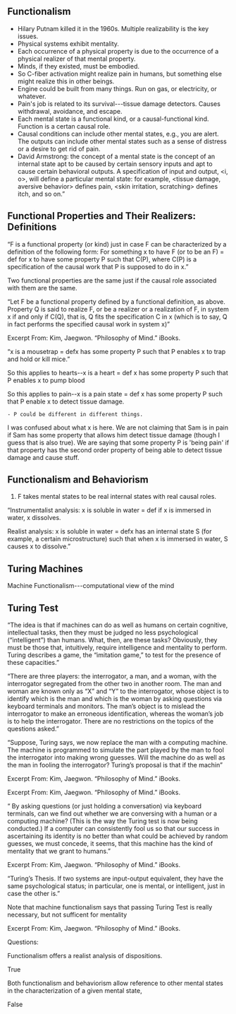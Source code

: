 ## Functionalism

- Hilary Putnam killed it in the 1960s. Multiple realizability is the key issues. 
- Physical systems exhibit mentality. 
- Each occurrence of a physical property is due to the occurrence of a physical realizer of that mental property. 
- Minds, if they existed, must be embodied. 
- So C-fiber activation might realize pain in humans, but something else might realize this in other beings. 
- Engine could be built from many things. Run on gas, or electricity, or whatever. 
- Pain's job is related to its survival---tissue damage detectors. Causes withdrawal, avoidance, and escape. 
- Each mental state is a functional kind, or a causal-functional kind. Function is a certan causal role. 
- Causal conditions can include other mental states, e.g., you are alert. The outputs can include other mental states such as  a sense of distress or a desire to get rid of pain. 
- David Armstrong: the concept of a mental state is the concept of an internal state apt to be caused by certain sensory inputs and apt to cause certain behavioral outputs. A specification of input and output, <i, o>, will define a particular mental state: for example, <tissue damage, aversive behavior> defines pain, <skin irritation, scratching> defines itch, and so on.”

## Functional Properties and Their Realizers: Definitions 
“F is a functional property (or kind) just in case F can be characterized by a definition of the following form:
For something x to have F (or to be an F) = def for x to have some property P such that C(P), where C(P) is a specification of the causal work that P is supposed to do in x.”

Two functional properties are the same just if the causal role associated with them are the same. 

“Let F be a functional property defined by a functional definition, as above. Property Q is said to realize F, or be a realizer or a realization of F, in system x if and only if C(Q), that is, Q fits the specification C in x (which is to say, Q in fact performs the specified causal work in system x)”

Excerpt From: Kim, Jaegwon. “Philosophy of Mind.” iBooks. 

“x is a mousetrap = defx has some property P such that P enables x to trap and hold or kill mice.”

So this applies to hearts--x is a heart = def x has some property P such that P enables x to pump blood

So this applies to pain--x is a pain state = def x has some property P such that P enable x to detect tissue damage. 

	- P could be different in different things. 

I was confused about what x is here. We are not claiming that Sam is in pain if Sam has some property that allows him detect tissue damage (though I guess that is also true). We are saying that some property P is 'being pain' if that property has the second order property of being able to detect tissue damage and cause stuff. 

## Functionalism and Behaviorism

1. F takes mental states to be real internal states with real causal roles. 

“Instrumentalist analysis: x is soluble in water = def if x is immersed in water, x dissolves.

Realist analysis: x is soluble in water = defx has an internal state S (for example, a certain microstructure) such that when x is immersed in water, S causes x to dissolve.”


## Turing Machines

Machine Functionalism---computational view of the mind


## Turing Test

“The idea is that if machines can do as well as humans on certain cognitive, intellectual tasks, then they must be judged no less psychological (“intelligent”) than humans. What, then, are these tasks? Obviously, they must be those that, intuitively, require intelligence and mentality to perform. Turing describes a game, the “imitation game,” to test for the presence of these capacities.”

“There are three players: the interrogator, a man, and a woman, with the interrogator segregated from the other two in another room. The man and woman are known only as “X” and “Y” to the interrogator, whose object is to identify which is the man and which is the woman by asking questions via keyboard terminals and monitors. The man’s object is to mislead the interrogator to make an erroneous identification, whereas the woman’s job is to help the interrogator. There are no restrictions on the topics of the questions asked.”

“Suppose, Turing says, we now replace the man with a computing machine. The machine is programmed to simulate the part played by the man to fool the interrogator into making wrong guesses. Will the machine do as well as the man in fooling the interrogator? Turing’s proposal is that if the machin”

Excerpt From: Kim, Jaegwon. “Philosophy of Mind.” iBooks. 


Excerpt From: Kim, Jaegwon. “Philosophy of Mind.” iBooks. 

“ By asking questions (or just holding a conversation) via keyboard terminals, can we find out whether we are conversing with a human or a computing machine? (This is the way the Turing test is now being conducted.) If a computer can consistently fool us so that our success in ascertaining its identity is no better than what could be achieved by random guesses, we must concede, it seems, that this machine has the kind of mentality that we grant to humans.”

Excerpt From: Kim, Jaegwon. “Philosophy of Mind.” iBooks. 

“Turing’s Thesis. If two systems are input-output equivalent, they have the same psychological status; in particular, one is mental, or intelligent, just in case the other is.”

Note that machine functionalism says that passing Turing Test is really necessary, but not sufficent for mentality


Excerpt From: Kim, Jaegwon. “Philosophy of Mind.” iBooks. 



Questions: 

Functionalism offers a realist analysis of dispositions. 

True 

Both functionalism and behaviorism allow reference to other mental states in the characterization of a given mental state, 

False 
